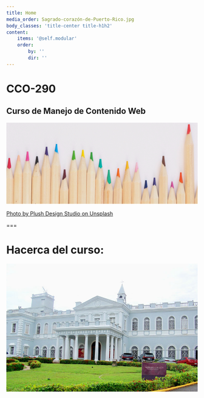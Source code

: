 ```yaml
---
title: Home
media_order: Sagrado-corazón-de-Puerto-Rico.jpg
body_classes: 'title-center title-h1h2'
content:
    items: '@self.modular'
    order:
        by: ''
        dir: ''
---
```


# CCO-290
## Curso de Manejo de Contenido Web
![](plush-design-studio-483666-unsplash2.jpg)


[Photo by Plush Design Studio on Unsplash](https://unsplash.com/photos/l3N9Q27zULw)

===
# **Hacerca del curso:**
[![](Sagrado-corazo%CC%81n-de-Puerto-Rico.jpg)](http://cco290.odysseyport.com)


